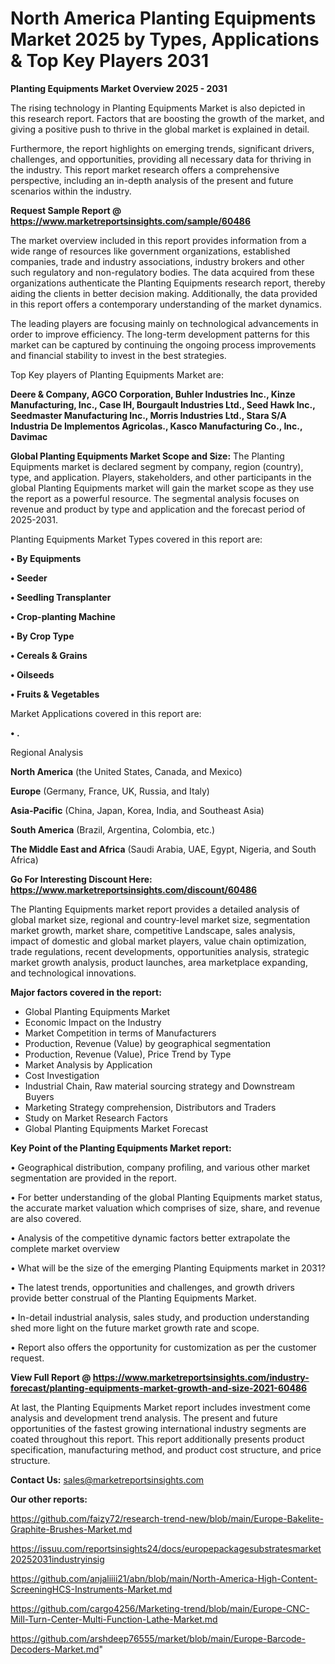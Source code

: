 # North America Planting Equipments Market 2025 by Types, Applications & Top Key Players 2031

<Strong> Planting Equipments Market Overview 2025 - 2031</strong>

The rising technology in Planting Equipments Market is also depicted in this research report. Factors that are boosting the growth of the market, and giving a positive push to thrive in the global market is explained in detail.

Furthermore, the report highlights on emerging trends, significant drivers, challenges, and opportunities, providing all necessary data for thriving in the industry. This report market research offers a comprehensive perspective, including an in-depth analysis of the present and future scenarios within the industry.

<strong>Request Sample Report @ <a href=https://www.marketreportsinsights.com/sample/60486>https://www.marketreportsinsights.com/sample/60486</a></strong>

The market overview included in this report provides information from a wide range of resources like government organizations, established companies, trade and industry associations, industry brokers and other such regulatory and non-regulatory bodies. The data acquired from these organizations authenticate the Planting Equipments research report, thereby aiding the clients in better decision making. Additionally, the data provided in this report offers a contemporary understanding of the market dynamics.

The leading players are focusing mainly on technological advancements in order to improve efficiency. The long-term development patterns for this market can be captured by continuing the ongoing process improvements and financial stability to invest in the best strategies.

Top Key players of Planting Equipments Market are:

<strong>Deere & Company, AGCO Corporation, Buhler Industries Inc., Kinze Manufacturing, Inc., Case IH, Bourgault Industries Ltd., Seed Hawk Inc., Seedmaster Manufacturing Inc., Morris Industries Ltd., Stara S/A Industria De Implementos Agricolas., Kasco Manufacturing Co., Inc., Davimac</strong>

<strong><b>Global Planting Equipments Market Scope and Size:</b></strong>
The Planting Equipments market is declared segment by company, region (country), type, and application. Players, stakeholders, and other participants in the global Planting Equipments market will gain the market scope as they use the report as a powerful resource. The segmental analysis focuses on revenue and product by type and application and the forecast period of 2025-2031.

Planting Equipments Market Types covered in this report are:

<strong>• By Equipments

• Seeder

• Seedling Transplanter

• Crop-planting Machine

• By Crop Type

• Cereals & Grains

• Oilseeds

• Fruits & Vegetables</strong>

Market Applications covered in this report are:

<strong>• .</strong> 

Regional Analysis

<strong>North America</strong> (the United States, Canada, and Mexico)

<strong>Europe</strong> (Germany, France, UK, Russia, and Italy)

<strong>Asia-Pacific</strong> (China, Japan, Korea, India, and Southeast Asia)

<strong>South America</strong> (Brazil, Argentina, Colombia, etc.)

<strong>The Middle East and Africa</strong> (Saudi Arabia, UAE, Egypt, Nigeria, and South Africa)

<strong>Go For Interesting Discount Here: <a href=https://www.marketreportsinsights.com/discount/60486>https://www.marketreportsinsights.com/discount/60486</a></strong>

The Planting Equipments market report provides a detailed analysis of global market size, regional and country-level market size, segmentation market growth, market share, competitive Landscape, sales analysis, impact of domestic and global market players, value chain optimization, trade regulations, recent developments, opportunities analysis, strategic market growth analysis, product launches, area marketplace expanding, and technological innovations.

<strong><b>Major factors covered in the report:</b></strong>
<ul>
  <li>Global Planting Equipments Market </li>
  <li>Economic Impact on the Industry</li>
  <li>Market Competition in terms of Manufacturers</li>
  <li>Production, Revenue (Value) by geographical segmentation</li>
  <li>Production, Revenue (Value), Price Trend by Type</li>
  <li>Market Analysis by Application</li>
  <li>Cost Investigation</li>
  <li>Industrial Chain, Raw material sourcing strategy and Downstream Buyers</li>
  <li>Marketing Strategy comprehension, Distributors and Traders</li>
  <li>Study on Market Research Factors</li>
  <li>Global Planting Equipments Market Forecast</li>
</ul>

<strong><b>Key Point of the Planting Equipments Market report:</b></strong>

• Geographical distribution, company profiling, and various other market segmentation are provided in the report.

• For better understanding of the global Planting Equipments market status, the accurate market valuation which comprises of size, share, and revenue are also covered.

• Analysis of the competitive dynamic factors better extrapolate the complete market overview

• What will be the size of the emerging Planting Equipments market in 2031?

• The latest trends, opportunities and challenges, and growth drivers provide better construal of the Planting Equipments Market.

• In-detail industrial analysis, sales study, and production understanding shed more light on the future market growth rate and scope.

• Report also offers the opportunity for customization as per the customer request.

<strong><b>View Full Report @ <a href=https://www.marketreportsinsights.com/industry-forecast/planting-equipments-market-growth-and-size-2021-60486>https://www.marketreportsinsights.com/industry-forecast/planting-equipments-market-growth-and-size-2021-60486</a></b></strong>


At last, the Planting Equipments Market report includes investment come analysis and development trend analysis. The present and future opportunities of the fastest growing international industry segments are coated throughout this report. This report additionally presents product specification, manufacturing method, and product cost structure, and price structure.

<strong>Contact Us:</strong>
sales@marketreportsinsights.com

<strong>Our other reports:</strong>

<a href=https://github.com/faizy72/research-trend-new/blob/main/Europe-Bakelite-Graphite-Brushes-Market.md>https://github.com/faizy72/research-trend-new/blob/main/Europe-Bakelite-Graphite-Brushes-Market.md</a>

<a href=https://issuu.com/reportsinsights24/docs/europepackagesubstratesmarket20252031industryinsig>https://issuu.com/reportsinsights24/docs/europepackagesubstratesmarket20252031industryinsig</a>

<a href=https://github.com/anjaliiii21/abn/blob/main/North-America-High-Content-ScreeningHCS-Instruments-Market.md>https://github.com/anjaliiii21/abn/blob/main/North-America-High-Content-ScreeningHCS-Instruments-Market.md</a>

<a href=https://github.com/cargo4256/Marketing-trend/blob/main/Europe-CNC-Mill-Turn-Center-Multi-Function-Lathe-Market.md>https://github.com/cargo4256/Marketing-trend/blob/main/Europe-CNC-Mill-Turn-Center-Multi-Function-Lathe-Market.md</a>

<a href=https://github.com/arshdeep76555/market/blob/main/Europe-Barcode-Decoders-Market.md>https://github.com/arshdeep76555/market/blob/main/Europe-Barcode-Decoders-Market.md</a>"
